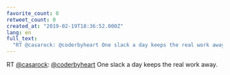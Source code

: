 ```yaml
---
favorite_count: 0
retweet_count: 0
created_at: "2019-02-19T18:36:52.000Z"
lang: en
full_text:
  "RT @casarock: @coderbyheart One slack a day keeps the real work away."
---
```


RT [@casarock](https://twitter.com/casarock):
[@coderbyheart](https://twitter.com/coderbyheart) One slack a day keeps the real
work away.
